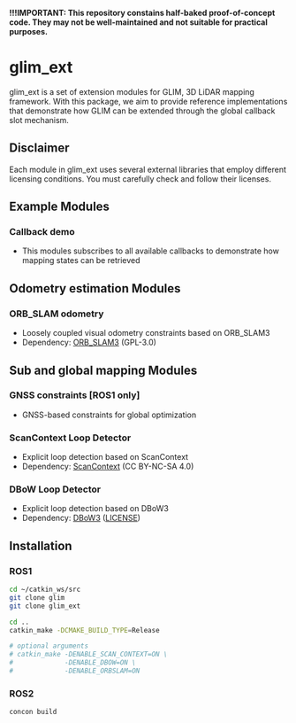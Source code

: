 **!!!IMPORTANT: This repository constains half-baked proof-of-concept code. They may not be well-maintained and not suitable for practical purposes.**

# glim_ext

glim_ext is a set of extension modules for GLIM, 3D LiDAR mapping framework. With this package, we aim to provide reference implementations that demonstrate how GLIM can be extended through the global callback slot mechanism. 

## Disclaimer

Each module in glim_ext uses several external libraries that employ different licensing conditions. You must carefully check and follow their licenses.


## Example Modules

### Callback demo
- This modules subscribes to all available callbacks to demonstrate how mapping states can be retrieved

## Odometry estimation Modules

### ORB_SLAM odometry
- Loosely coupled visual odometry constraints based on ORB_SLAM3
- Dependency: [ORB_SLAM3](https://github.com/UZ-SLAMLab/ORB_SLAM3) (GPL-3.0)

## Sub and global mapping Modules

### GNSS constraints [ROS1 only]
- GNSS-based constraints for global optimization

### ScanContext Loop Detector
- Explicit loop detection based on ScanContext
- Dependency: [ScanContext](https://github.com/irapkaist/scancontext) (CC BY-NC-SA 4.0)

### DBoW Loop Detector
- Explicit loop detection based on DBoW3
- Dependency: [DBoW3](https://github.com/rmsalinas/DBow3) ([LICENSE](https://github.com/rmsalinas/DBow3/blob/master/LICENSE.txt))


## Installation

### ROS1

```bash
cd ~/catkin_ws/src
git clone glim
git clone glim_ext

cd ..
catkin_make -DCMAKE_BUILD_TYPE=Release

# optional arguments
# catkin_make -DENABLE_SCAN_CONTEXT=ON \
#             -DENABLE_DBOW=ON \
#             -DENABLE_ORBSLAM=ON
```

### ROS2

```bash
concon build
```